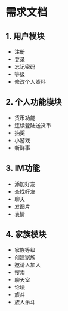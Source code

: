 # 需求文档
## 1. 用户模块
- 注册
- 登录
- 忘记密码
- 等级
- 修改个人资料 
## 2. 个人功能模块
- 货币功能
 - 连续登陆送货币
 - 抽奖
 - 小游戏  
- 新鲜事
## 3. IM功能
- 添加好友
- 查找好友
- 聊天
- 发图片
- 表情
## 4. 家族模块
- 家族等级
- 创建家族
- 邀请人加入
- 搜索
- 聊天室
- 论坛
- 族斗
- 族人乐斗
